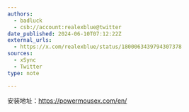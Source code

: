 ```yaml
---
authors:
  - badluck
  - csb://account:realexblue@twitter
date_published: 2024-06-10T07:12:22Z
external_urls:
  - https://x.com/realexblue/status/1800063439794307378
sources:
  - xSync
  - Twitter
type: note

---
```


安装地址：https://powermousex.com/en/